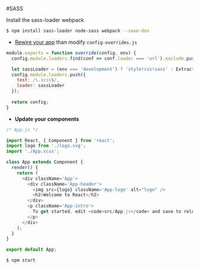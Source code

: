 #SASS

Install the sass-loader webpack

```bash
$ npm install sass-loader node-sass webpack --save-dev
```

* [Rewire your app](https://github.com/timarney/react-app-rewired#how-to-rewire-your-create-react-app-project) than modify `config-overrides.js`

```javascript
module.exports = function override(config, env) {
  config.module.loaders.find(conf => conf.loader === 'url').exclude.push(/\.scss$/);

  let sassLoader = (env === 'development') ? 'style!css!sass' : ExtractTextPlugin.extract('style', 'css!sass');
  config.module.loaders.push({
    test: /\.scss$/,
    loader: sassLoader
  });
  
  return config;
}

```

* **Update your components**

```javascript
/* App.js */

import React, { Component } from 'react';
import logo from './logo.svg';
import './App.scss';

class App extends Component {
  render() {
    return (
      <div className='App'>
        <div className='App-header'>
          <img src={logo} className='App-logo' alt="logo" />
          <h2>Welcome to React</h2>
        </div>
        <p className='App-intro'>
          To get started, edit <code>src/App.js</code> and save to reload.
        </p>
      </div>
    );
  }
}

export default App;

```

```bash
$ npm start
```
